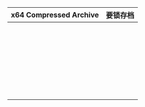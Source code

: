 | x64 Compressed Archive | 要锁存档 |
| ---------------------- | -------- |
|                        |          |
|                        |          |
|                        |          |
|                        |          |
|                        |          |
|                        |          |
|                        |          |
|                        |          |
|                        |          |
|                        |          |
|                        |          |
|                        |          |
|                        |          |
|                        |          |
|                        |          |
|                        |          |
|                        |          |
|                        |          |
|                        |          |
|                        |          |
|                        |          |
|                        |          |
|                        |          |
|                        |          |
|                        |          |
|                        |          |
|                        |          |
|                        |          |
|                        |          |

